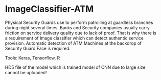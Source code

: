 # ImageClassifier-ATM
Physical Security Guards use to perform patrolling at guardless branches during night several times. Banks and Security companies usually carry friction on service delivery quality due to lack of proof. That is why there is a requirement of Image classifier which can detect authentic service provision. Automatic detection of ATM Machines at the backdrop of Security Guard Face is required. 

Tools: Keras, Tensorflow, R

HD5 file of the model which is trained model of CNN due to large size cannot be uploaded!
